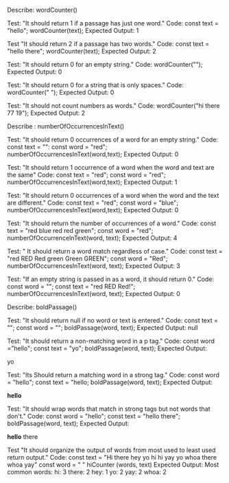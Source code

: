 Describe: wordCounter()

Test: "It should return 1 if a passage has  just one word."
Code:
const text = "hello";
wordCounter(text);
Expected Output: 1

Test "It should return 2 if a passage has two words."
Code: 
const text = "hello there";
wordCounter(text);
Expected Output: 2

Test: "It should return 0 for an empty string."
Code: wordCounter("");
Expected Output: 0

Test: "It should return 0 for a string that is only spaces."
Code: wordCounter("            ");
Expected Output: 0

Test: "It should not count numbers as words."
Code: wordCounter("hi there 77 19");
Expected Output: 2

Describe : numberOfOccurrencesInText()

Test: "It should return 0 occurrences of a word for an empty string."
Code:
const text = "":
const word = "red";
numberOfOccurrencesInText(word,text);
Expected Output: 0

Test: "It should return 1 occurrence of a word when the word and text are the same"
Code:
const text = "red";
const word = "red";
numberOfOccurrencesInText(word,text);
Expected Output: 1

Test: "It should return 0 occurrences of a word when the word and the text are different."
Code:
const text = "red";
const word = "blue";
numberOfOccurrencesInText(word,text);
Expected Output: 0

Test: "It should return the number of occurrences of a word."
Code: 
const text = "red blue red red green";
const word = "red";
numberOfOccurrenceInText(word, text);
Expected Output: 4

Test: " It should return a word match regardless of case."
Code:
const text = "red RED Red green Green GREEN";
const word = "Red";
numberOfOccurrencesInText(word, text);
Expected Output: 3

Test: "If an empty string is passed in as a word, it should return 0."
Code:
const word = "";
const text = "red RED Red!";
numberOfOccurrencesInText(word, text);
Expected Output: 0

Describe: boldPassage()

Test: "It should return null if no word or text is entered."
Code:
const text = "";
const word = "";
boldPassage(word, text);
Expected Output: null

Test: "It should return a non-matching word in a p tag."
Code:
const word ="hello";
const text = "yo";
boldPassage(word, text);
Expected Output: <p>yo<p>

Test: "Its Should return a matching word in a strong tag."
Code:
const word = "hello";
const text = "hello;
boldPassage(word, text);
Expected Output: <p><strong>hello</strong></p>

Test: "It should wrap words that match in strong tags but not words that don't."
Code:
const word = "hello";
const text = "hello there";
boldPassage(word, text);
Expected Output: <p><strong>hello</strong> there</p>

Test "It should organize the output of words from most used to least used return output."
Code:
const text = "Hi there hey yo hi hi yay yo whoa there whoa yay" 
const word = " "
 hiCounter (words, text)
 Expected Output: Most common words:
hi: 3
there: 2
hey: 1
yo: 2
yay: 2
whoa: 2